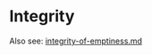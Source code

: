 # Integrity

Also see: [integrity-of-emptiness.md](../../philosophy/non-western/indian/buddhism/early-buddhism/thanissaro-bhikkhu/integrity-of-emptiness.md "mention")

